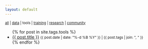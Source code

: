 ```yaml
---
layout: default
---
```


<small>
  <a href="./">all</a> | 
  <a href="data">data</a> |
  tools | 
  <a href="training">training</a> |
  <a href="research">research</a> |
  <a href="community">community</a>
</small>

<ul>
  {% for post in site.tags.tools %}
    <li>
      <a href="{{ site.baseurl }}{{ post.url }}">{{ post.title }}</a> <small>{{ post.date | date: "%-d %B %Y" }} | {{ post.tags | join: ", " }}</small>
    </li>
  {% endfor %}
</ul>
